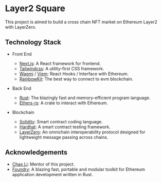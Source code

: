 # Layer2 Square

This project is aimed to build a cross chain NFT market on Ethereum Layer2 with LayerZero.

## Technology Stack

- Front End
  
  - [Next.js](https://nextjs.org/): A React framework for frontend.
  - [Tailwindcss](https://tailwindcss.com/): A utility-first CSS framework.
  - [Wagmi](https://wagmi.sh/) / [Viem](https://viem.sh/): React Hooks / Interface with Ethereum.
  - [RainbowKit](https://www.rainbowkit.com/): The best way to connect to evm blockchain.
    
- Back End
  
  - [Rust](https://www.rust-lang.org/): The blazingly fast and memory-efficient program language.
  - [Ethers-rs](https://github.com/gakonst/ethers-rs): A crate to interact with Ethereum.
    
- Blockchain
  
  - [Solidity](https://soliditylang.org/): Smart contract coding language.
  - [Hardhat](https://hardhat.org/): A smart contract testing framework.
  - [LayerZero](https://layerzero.gitbook.io/): An omnichain interoperability protocol designed for lightweight message passing across chains.

## Acknowledgements

- [Chao Li](https://faculty.bjtu.edu.cn/9363/): Mentor of this project.
- [Foundry](https://book.getfoundry.sh/): A blazing fast, portable and modular toolkit for Ethereum application development written in Rust.
